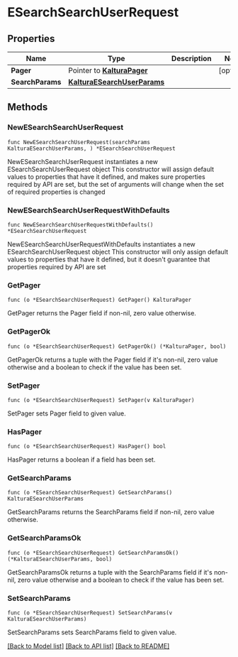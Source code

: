 # ESearchSearchUserRequest

## Properties

Name | Type | Description | Notes
------------ | ------------- | ------------- | -------------
**Pager** | Pointer to [**KalturaPager**](KalturaPager.md) |  | [optional] 
**SearchParams** | [**KalturaESearchUserParams**](KalturaESearchUserParams.md) |  | 

## Methods

### NewESearchSearchUserRequest

`func NewESearchSearchUserRequest(searchParams KalturaESearchUserParams, ) *ESearchSearchUserRequest`

NewESearchSearchUserRequest instantiates a new ESearchSearchUserRequest object
This constructor will assign default values to properties that have it defined,
and makes sure properties required by API are set, but the set of arguments
will change when the set of required properties is changed

### NewESearchSearchUserRequestWithDefaults

`func NewESearchSearchUserRequestWithDefaults() *ESearchSearchUserRequest`

NewESearchSearchUserRequestWithDefaults instantiates a new ESearchSearchUserRequest object
This constructor will only assign default values to properties that have it defined,
but it doesn't guarantee that properties required by API are set

### GetPager

`func (o *ESearchSearchUserRequest) GetPager() KalturaPager`

GetPager returns the Pager field if non-nil, zero value otherwise.

### GetPagerOk

`func (o *ESearchSearchUserRequest) GetPagerOk() (*KalturaPager, bool)`

GetPagerOk returns a tuple with the Pager field if it's non-nil, zero value otherwise
and a boolean to check if the value has been set.

### SetPager

`func (o *ESearchSearchUserRequest) SetPager(v KalturaPager)`

SetPager sets Pager field to given value.

### HasPager

`func (o *ESearchSearchUserRequest) HasPager() bool`

HasPager returns a boolean if a field has been set.

### GetSearchParams

`func (o *ESearchSearchUserRequest) GetSearchParams() KalturaESearchUserParams`

GetSearchParams returns the SearchParams field if non-nil, zero value otherwise.

### GetSearchParamsOk

`func (o *ESearchSearchUserRequest) GetSearchParamsOk() (*KalturaESearchUserParams, bool)`

GetSearchParamsOk returns a tuple with the SearchParams field if it's non-nil, zero value otherwise
and a boolean to check if the value has been set.

### SetSearchParams

`func (o *ESearchSearchUserRequest) SetSearchParams(v KalturaESearchUserParams)`

SetSearchParams sets SearchParams field to given value.



[[Back to Model list]](../README.md#documentation-for-models) [[Back to API list]](../README.md#documentation-for-api-endpoints) [[Back to README]](../README.md)


